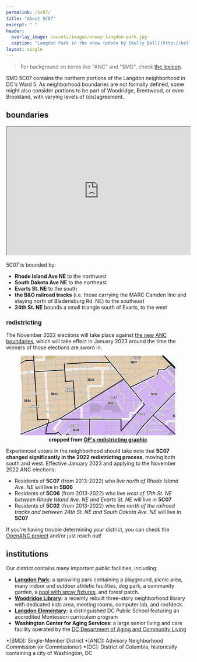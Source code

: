 ```yaml
---
permalink: /5c07/
title: "About 5C07"
excerpt: " "
header:
  overlay_image: /assets/images/snowy-langdon-park.jpg
  caption: "Langdon Park in the snow (photo by [Kelly Bell](http://kellybellphotography.com))"
layout: single
---
```


> For background on terms like "ANC" and "SMD", check [the lexicon](/ancs/#lexicon).

SMD 5C07 contains the northern portions of the Langdon neighborhood in DC's Ward 5. As neighborhood boundaries are not formally defined, some might also consider portions to be part of Woodridge, Brentwood, or even Brookland, with varying levels of (dis)agreement.

## boundaries
<iframe src="https://www.google.com/maps/d/embed?mid=1u8zW4jg_u7IhE8On2rlT8qv9iJefekw&z=15&ll=38.927870958829246,-76.9752957334594" width="100%" height="350"></iframe>

5C07 is bounded by:
- **Rhode Island Ave NE** to the northwest
- **South Dakota Ave NE** to the northeast
- **Evarts St. NE** to the south
- **the B&O railroad tracks** (i.e. those carrying the MARC Camden line and staying north of Bladensburg Rd. NE) to the southeast
- **24th St. NE** bounds a small triangle south of Evarts, to the west

### redistricting
The November 2022 elections will take place against [the new ANC boundaries](https://planning.dc.gov/2023-anc-smd-boundaries), which will take effect in January 2023 around the time the winners of those elections are sworn in.

<figure>
<img src="/assets/images/redistricting.png">
<figcaption align="center"><b>cropped from <a href="https://planning.dc.gov/sites/default/files/dc/sites/op/page_content/attachments/SMD_2013_2023.pdf">OP's redistricting graphic</a></b></figcaption>
</figure>

Experienced voters in the neighborhood should take note that **5C07 changed significantly in the 2022 redistricting process**, moving both south and west. Effective January 2023 and applying to the November 2022 ANC elections:
- Residents of **5C07** (from 2013-2022) who live *north of Rhode Island Ave. NE* will live in **5B06**
- Residents of **5C06** (from 2013-2022) who live *west of 17th St. NE between Rhode Island Ave. NE and Evarts St. NE* will live in **5C07**
- Residents of **5C02** (from 2013-2022) who live *north of the railroad tracks and between 24th St. NE and South Dakota Ave. NE* will live in **5C07**

If you're having trouble determining your district, you can check the [OpenANC project](http://openanc.org) and/or just reach out!

## institutions
Our district contains many important public facilities, including:
- **[Langdon Park](https://dpr.dc.gov/page/langdon-park-community-center):** a sprawling park containing a playground, picnic area, many indoor and outdoor athletic facilities, dog park, a community garden, a [pool with spray fixtures](https://dpr.dc.gov/page/langdon-park-pool), and forest patch.
- **[Woodridge Library](https://www.dclibrary.org/woodridge):** a recently rebuilt three-story neighborhood library with dedicated kids area, meeting rooms, computer lab, and roofdeck.
- **[Langdon Elementary](https://www.langdonelementaryschool.org/):** a distinguished DC Public School featuring an accredited Montessori curriculum program
- **Washington Center for Aging Services**: a large senior living and care facility operated by the [DC Department of Aging and Community Living](https://dacl.dc.gov/)

*[SMD]: Single-Member District
*[ANC]: Advisory Neighborhood Commission (or Commissioner)
*[DC]: District of Columbia, historically containing a city of Washington, DC
